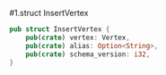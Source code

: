 #1.struct InsertVertex

```rust
pub struct InsertVertex {
    pub(crate) vertex: Vertex,
    pub(crate) alias: Option<String>,
    pub(crate) schema_version: i32,
}
```